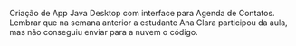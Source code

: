 Criação de App Java Desktop com interface para Agenda de Contatos. Lembrar que na semana anterior a estudante Ana Clara participou da aula, mas não conseguiu enviar para a nuvem o código.
